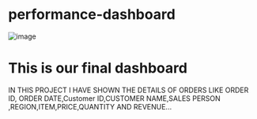 # performance-dashboard

![image](https://github.com/Suhaniahirwar20/performance-dashboard/assets/164910079/f52dba32-b18c-4f21-91d2-3f15d3481e53)
# This is our final dashboard
IN THIS PROJECT I HAVE SHOWN THE DETAILS OF ORDERS LIKE ORDER ID, ORDER DATE,Customer ID,CUSTOMER NAME,SALES PERSON ,REGION,ITEM,PRICE,QUANTITY AND REVENUE...

